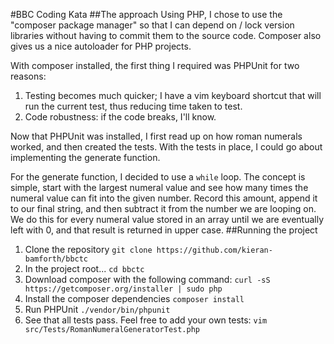 #BBC Coding Kata
##The approach
Using PHP, I chose to use the "composer package manager" so that I can depend on / lock version libraries without having to commit them to the source code. Composer also gives us a nice autoloader for PHP projects.

With composer installed, the first thing I required was PHPUnit for two reasons:

1. Testing becomes much quicker; I have a vim keyboard shortcut that will run the current test, thus reducing time taken to test.
2. Code robustness: if the code breaks, I'll know.

Now that PHPUnit was installed, I first read up on how roman numerals worked, and then created the tests. With the tests in place, I could go about implementing the generate function.

For the generate function, I decided to use a ```while``` loop. The concept is simple, start with the largest numeral value and see how many times the numeral value can fit into the given number. Record this amount, append it to our final string, and then subtract it from the number we are looping on. We do this for every numeral value stored in an array until we are eventually left with 0, and that result is returned in upper case.
##Running the project
1. Clone the repository 
```git clone https://github.com/kieran-bamforth/bbctc```
2. In the project root...
```cd bbctc```
3. Download composer with the following command:
```curl -sS https://getcomposer.org/installer | sudo php```
4. Install the composer dependencies
```composer install```
5. Run PHPUnit
``` ./vendor/bin/phpunit ```
6. See that all tests pass. Feel free to add your own tests:
```vim src/Tests/RomanNumeralGeneratorTest.php```

